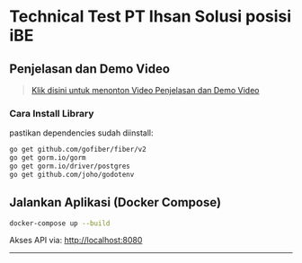 # Technical Test PT Ihsan Solusi posisi iBE

## Penjelasan dan Demo Video
> [Klik disini untuk menonton Video Penjelasan dan Demo Video](https://drive.google.com/file/d/15H5gJbtyJ9rE1iCXxHYeC1QFIAoWAmGo/view?usp=sharing)

### Cara Install Library
pastikan dependencies sudah diinstall:
```bash
go get github.com/gofiber/fiber/v2
go get gorm.io/gorm
go get gorm.io/driver/postgres
go get github.com/joho/godotenv
```

## Jalankan Aplikasi (Docker Compose)
```bash
docker-compose up --build
```

Akses API via: [http://localhost:8080](http://localhost:8080)

---
